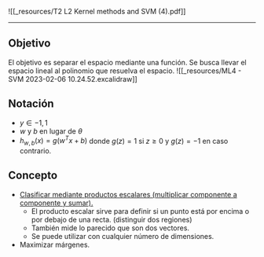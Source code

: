 ![[_resources/T2 L2 Kernel methods and SVM (4).pdf]]

---
## Objetivo
El objetivo es separar el espacio mediante una función. Se busca llevar el espacio lineal al polinomio que resuelva el espacio.
![[_resources/ML4 - SVM 2023-02-06 10.24.52.excalidraw]]

## Notación
- $y\in {-1, 1}$
- $w$ y $b$ en lugar de $\theta$
- $h_{w,b}(x)=g(w^Tx+b)$ donde $g(z) = 1$ si $z\geq 0$ y $g(z) = -1$ en caso contrario.

## Concepto
- <u>Clasificar mediante productos escalares (multiplicar componente a componente y sumar).</u>
	- El producto escalar sirve para definir si un punto está por encima o por debajo de una recta. (distinguir dos regiones)
	- También mide lo parecido que son dos vectores.
	- Se puede utilizar con cualquier número de dimensiones.
- Maximizar márgenes.